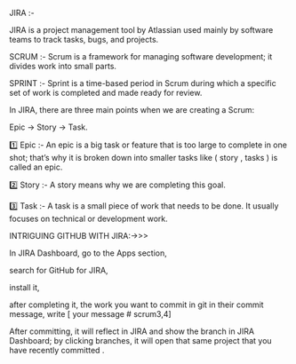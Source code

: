 JIRA :-

JIRA is a project management tool by Atlassian used mainly by software teams to track tasks, bugs, and projects.

SCRUM :- Scrum is a framework for managing software development; it divides work into small parts.

SPRINT :- Sprint is a time-based period in Scrum during which a specific set of work is completed and made ready for review.

In JIRA, there are three main points when we are creating a Scrum:

Epic -> Story -> Task.

1️⃣ Epic :- An epic is a big task or feature that is too large to complete in one shot; that’s why it is broken down into smaller tasks like ( story , tasks ) is called an epic.


2️⃣ Story :- A story means why we are completing this goal.

3️⃣ Task :- A task is a small piece of work that needs to be done. It usually focuses on technical or development work.

INTRIGUING GITHUB WITH JIRA:->>>

In JIRA Dashboard, go to the Apps section, 

search for GitHub for JIRA,

install it, 

after completing it, the work you want to commit in git in their commit message, write [ your message # scrum3,4]

After committing, it will reflect in JIRA and show the branch in JIRA Dashboard;  by clicking branches, it will open that same project that you have recently  committed .
